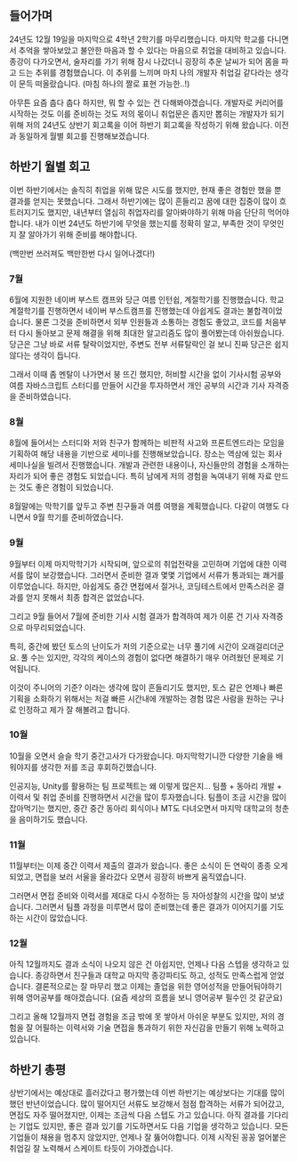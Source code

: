 ## 들어가며
24년도 12월 19일을 마지막으로 4학년 2학기를 마무리했습니다. 마지막 학교를 다니면서 추억을 쌓아보았고 불안한 마음과 할 수 있다는 마음으로 취업을 대비하고 있습니다. 
종강이 다가오면서, 술자리를 가기 위해 잠시 나갔더니 굉장히 추운 날씨가 되어 몸을 파고 드는 추위를 경험했습니다. 이 추위를 느끼며 마치 나의 개발자 취업길 같다라는 생각이 문득 떠올랐습니다.
(마침 하나의 짤로 표현 가능한..!)

아무튼 요즘 춥다 춥다 하지만, 뭐 할 수 있는 건 다해봐야겠습니다. 개발자로 커리어를 시작하는 것도 이를 준비하는 것도 저의 몫이니 취업문은 좁지만 뽑히는 개발자가 되기 위해 저의 24년도 상반기 회고록을 이어 하반기 회고록을 작성하기 위해 왔습니다.
이전과 동일하게 월별 회고를 진행해보겠습니다.

## 하반기 월별 회고
이번 하반기에서는 솔직히 취업을 위해 많은 시도를 했지만, 현재 좋은 경험만 했을 뿐 결과를 얻지는 못했습니다. 그래서 하반기에는 많이 흔들리고 꿈에 대한 집중이 많이 흐트러지기도 했지만, 내년부터 열심히 취업자리를 알아봐야하기 위해 마음 단단히 먹어야합니다.
내가 이번 24년도 하반기에 무엇을 했는지를 정확히 알고, 부족한 것이 무엇인지 잘 알아가기 위해 준비를 해야합니다.

(백만번 쓰러져도 백만한번 다시 일어나겠다!)

### 7월
6월에 지원한 네이버 부스트 캠프와 당근 여름 인턴쉽, 계절학기를 진행했습니다. 학교 계절학기를 진행하면서 네이버 부스트캠프를 진행했는데 아쉽게도 결과는 불합격이었습니다. 물론 그것을 준비하면서 외부 인원들과 소통하는 경험도 좋았고, 코드를 처음부터 다시 돌아보고 문제 해결을 위해 최대한 알고리즘도 많이 풀어봤는데 아쉬웠습니다. 당근은 그냥 바로 서류 탈락이었지만, 주변도 전부 서류탈락인 걸 보니 진짜 당근은 쉽지 않다는 생각이 듭니다.


그래서 이때 좀 멘탈이 나가면서 붕 뜨긴 했지만, 허비할 시간을 없이 기사시험 공부와 여름 자바스크립트 스터디를 만들어 시간을 투자하면서 개인 공부의 시간과 기사 자격증을 준비하였습니다.

### 8월
8월에 들어서는 스터디와 저와 친구가 함께하는 비판적 사고와 프론트엔드라는 모임을 기획하여 해당 내용을 기반으로 세미나를 진행해보았습니다. 장소는 역삼에 있는 회사 세미나실을 빌려서 진행했습니다. 개발과 관련한 내용이나, 자신들만의 경험을 소개하는 자리가 되어 좋은 경험도 되었습니다.
특히 남에게 저의 경험을 녹여내기 위해 자료 만드는 것도 좋은 경험이 되었습니다.

8월말에는 막학기를 앞두고 주변 친구들과 여름 여행을 계획했습니다. 다같이 여행도 다니면서 9월 학기를 준비하였습니다.

### 9월
9월부터 이제 마지막학기가 시작되며, 앞으로의 취업전략을 고민하며 기업에 대한 이력서를 많이 보강했습니다. 그러면서 준비한 결과 몇몇 기업에서 서류가 통과되는 쾌거를 이루었습니다.
하지만, 아쉽게도 중간 면접에서 절거나, 코딩테스트에서 만족스러운 결과를 얻지 못해서 최종 합격은 없었습니다.

그리고 9월 들어서 7월에 준비한 기사 시험 결과가 합격하여 제가 이룬 건 기사 자격증으로 마무리되었습니다.

특히, 중간에 봤던 토스의 난이도가 저의 기준으로는 너무 풀기에 시간이 오래걸리더군요. 풀 수는 있지만, 각각의 케이스의 경험이 없다면 해결하기 매우 어려웠던 문제로 기억됩니다.

이것이 주니어의 기준? 이라는 생각에 많이 흔들리기도 했지만, 토스 같은 언제나 빠른 기획을 소화하기 위해서는 저걸 빠른 시간내에 개발하는 경험 많은 사람을 원하는 구나로 인정하고 제가 잘 해볼려고 합니다.

### 10월
10월을 오면서 슬슬 학기 중간고사가 다가왔습니다.
마지막학기니깐 다양한 기술을 배워야지를 생각한 저를 조금 후회하긴했습니다.

인공지능, Unity를 활용하는 팀 프로젝트는 왜 이렇게 많은지... 
팀플 + 동아리 개발 + 이력서 및 취업 준비를 진행하면서 시간을 많이 투자했습니다.
팀플이 조금 시간을 많이 잡아먹기는 했지만, 중간 중간 동아리 회식이나 MT도 다녀오면서 마지막 대학교의 청춘을 음미하기도 했습니다.

### 11월
11월부터는 이제 중간 이력서 제출의 결과가 왔습니다. 좋은 소식이 든 연락이 종종 오게 되었고, 면접을 보러 서울을 올라갔다 오면서 굉장히 바쁘게 움직였습니다. 

그러면서 면접 준비와 이력서를 제대로 다시 수정하는 등 자아성찰의 시간을 많이 보냈습니다.
그러면서 팀플 과정을 미루면서 많이 준비했는데 좋은 결과가 이어지기를 기도하는 시간이 많았습니다. 

### 12월
아직 12월까지도 결과 소식이 나오지 않은 건 아쉽지만, 언제나 다음 스텝을 생각하고 있습니다.
종강하면서 친구들과 대학교 마지막 종강파티도 하고, 성적도 만족스럽게 얻었습니다. 
결론적으로는 잘 마무리 했고 이제는 졸업을 위한 영어성적을 만들어둬야하기 위해 영어공부를 해야겠습니다.  (요즘 세상의 흐름을 보니 영어공부 필수인 것 같군요)


그리고 올해 12월까지 면접 경험을 조금 밖에 못 쌓아서 아쉬운 부분도 있지만, 저의 경험을 잘 어필하는 이력서와 기술 면접을 통과하기 위한 자신감을 만들기 위해 노력하고 있습니다.

## 하반기 총평
상반기에서는 예상대로 흘러갔다고 평가했는데 이번 하반기는 예상보다는 기대를 많이 했던 반년이었습니다. 많이 떨어지던 서류도 보강해서 점점 합격하는 서류가 되어갔고, 면접도 자주 떨어졌지만, 이제는 조금씩 다음 스텝도 가고 있습니다. 아직 결과를 기다리는 기업도 있지만, 좋은 결과 있기를 기도하면서도 다음 기업을 생각하고 있습니다.
모든 기업들이 채용을 멈추지 않았지만, 언제나 잘 뚫어야합니다. 이제 시작된 꽁꽁 얼어붙은 취업길 잘 노력해서 스케이트 타듯이 가야겠습니다.
